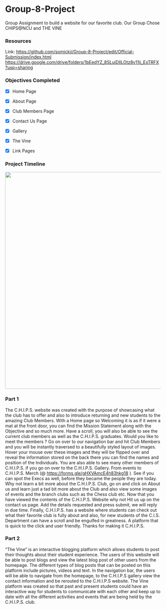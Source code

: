 # Group-8-Project
Group Assignment to build a website for our favorite club. Our Group Chose CHIPS@NCU and THE VINE

### Resources
Link: https://github.com/somickii/Group-8-Project/edit/Official-Submission/index.html
https://drive.google.com/drive/folders/1bEedYZ_8SLuiDllLOtz8v11ii_ExTRFX?usp=sharing

### Objectives Completed
- [x] Home Page
- [x] About Page 
- [x] Club Members Page 
- [x] Contact Us Page
- [x] Gallery
- [x] The Vine 
- [x] Link Pages


### Project Timeline 
<img src="../img/Project Timeline.PNG" height = "700" width="700">




### Part 1
The C.H.I.P.S. website was created with the purpose of showcasing what the club has to offer
and also to introduce returning and new students to the amazing Club Members.
With a Home page so Welcoming it is as if it were a mat at the front door, you can find the
Mission Statement along with the Objective and so much more. Have a scroll, you will also be
able to see the current club members as well as the C.H.I.P.S. graduates.
Would you like to meet the members ? Go on over to our navigation bar and hit Club Members
and you will be instantly traversed to a beautifully styled layout of images. Hover your mouse
over these images and they will be flipped over and reveal the information stored on the back
there you can find the names and position of the Individuals.
You are also able to see many other members of C.H.I.P.S. if you go on over to the C.H.I.P.S.
Gallery. From events to C.H.I.P.S. Merch (@ https://forms.gle/gHXVAmcE4h83hkg18 ). See if
you can spot the Execs as well, before they became the people they are today.
Why not learn a bit more about the C.H.I.P.S. Club, go on and click on About us and learn just a
tad bit more about the Club and also view some images of events and the branch clubs such as
the Chess club etc.
Now that you have viewed the contents of the C.H.I.P.S. Website why not Hit us up on the
contact us page. Add the details requested and press submit, we will reply in due time.
Finally, C.H.I.P.S. has a website where students can check out what their favorite club is fully
about and also, for new students of the C.I.S. Department can have a scroll and be engulfed in
greatness. A platform that is quick to the click and user friendly. Thanks for making it C.H.I.P.S.

### Part 2
“The Vine” is an interactive blogging platform which allows students to post their thoughts about
their student experience. The users of this website will be able to post blogs and view the latest blog
post of other users from the homepage. The different types of blog posts that can be posted on this
platform include pictures, videos and text. In the navigation bar, the users will be able to navigate
from the homepage, to the C.H.I.P.S gallery view the contact information and be rerouted to the
C.H.I.P.S website. The Vine platform was created so that past and present students could have an
interactive way for students to communicate with each other and keep up to date with all the different
activities and events that are being held by the C.H.I.P.S. club.

